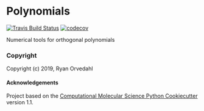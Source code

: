 Polynomials
==============================
[//]: # (Badges)
[![Travis Build Status](https://travis-ci.org/REPLACE_WITH_OWNER_ACCOUNT/Polynomials.svg?branch=master)](https://travis-ci.org/REPLACE_WITH_OWNER_ACCOUNT/Polynomials)
[![codecov](https://codecov.io/gh/REPLACE_WITH_OWNER_ACCOUNT/Polynomials/branch/master/graph/badge.svg)](https://codecov.io/gh/REPLACE_WITH_OWNER_ACCOUNT/Polynomials/branch/master)

Numerical tools for orthogonal polynomials

### Copyright

Copyright (c) 2019, Ryan Orvedahl


#### Acknowledgements
 
Project based on the 
[Computational Molecular Science Python Cookiecutter](https://github.com/molssi/cookiecutter-cms) version 1.1.
